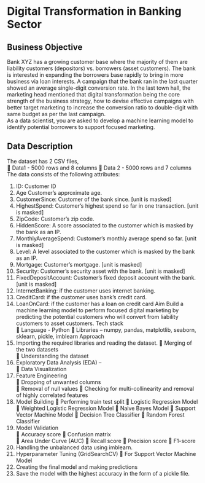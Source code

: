 # Digital Transformation in Banking Sector 
## Business Objective  
Bank XYZ has a growing customer base where the majority of them are liability 
customers (depositors) vs. borrowers (asset customers). The bank is interested in 
expanding the borrowers base rapidly to bring in more business via loan interests. 
A campaign that the bank ran in the last quarter showed an average single-digit 
conversion rate. In the last town hall, the marketing head mentioned that digital 
transformation being the core strength of the business strategy, how to devise effective 
campaigns with better target marketing to increase the conversion ratio to double-digit 
with same budget as per the last campaign.  
As a data scientist, you are asked to develop a machine learning model to identify 
potential borrowers to support focused marketing. 
## Data Description  
The dataset has 2 CSV files,  
 Data1 - 5000 rows and 8 columns 
 Data 2 - 5000 rows and 7 columns 
The data consists of the following attributes: 
1. ID: Customer ID 
2. Age Customer’s approximate age. 
3. CustomerSince: Customer of the bank since. [unit is masked] 
4. HighestSpend: Customer’s highest spend so far in one transaction. [unit is 
masked] 
5. ZipCode: Customer’s zip code. 
6. HiddenScore: A score associated to the customer which is masked by the bank 
as an IP. 
7. MonthlyAverageSpend: Customer’s monthly average spend so far. [unit is 
masked] 
8. Level: A level associated to the customer which is masked by the bank as an 
IP. 
9. Mortgage: Customer’s mortgage. [unit is masked] 
10. Security: Customer’s security asset with the bank. [unit is masked] 
11. FixedDepositAccount: Customer’s fixed deposit account with the bank. [unit is 
masked] 
12. InternetBanking: if the customer uses internet banking. 
13. CreditCard: if the customer uses bank’s credit card. 
14. LoanOnCard: if the customer has a loan on credit card 
Aim 
Build a machine learning model to perform focused digital marketing by predicting the 
potential customers who will convert from liability customers to asset customers. 
Tech stack  
 Language - Python 
 Libraries – numpy, pandas, matplotlib, seaborn, sklearn, pickle, imblearn 
Approach  
1. Importing the required libraries and reading the dataset. 
 Merging of the two datasets  
 Understanding the dataset 
2. Exploratory Data Analysis (EDA) –  
 Data Visualization 
3. Feature Engineering  
 Dropping of unwanted columns  
 Removal of null values 
 Checking for multi-collinearity and removal of highly correlated features 
4. Model Building 
 Performing train test split 
 Logistic Regression Model 
 Weighted Logistic Regression Model 
 Naive Bayes Model 
 Support Vector Machine Model 
 Decision Tree Classifier 
 Random Forest Classifier 
5. Model Validation  
 Accuracy score 
 Confusion matrix  
 Area Under Curve (AUC) 
 Recall score 
 Precision score 
 F1-score 
6. Handling the unbalanced data using imblearn. 
7. Hyperparameter Tuning (GridSearchCV) 
 For Support Vector Machine Model 
8. Creating the final model and making predictions 
9. Save the model with the highest accuracy in the form of a pickle file.
